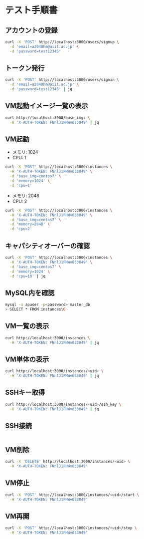 # テスト手順書

## アカウントの登録
```sh
curl -X 'POST' http://localhost:3000/users/signup \
  -d 'email=a2040hm@aiit.ac.jp' \
  -d 'password=test12345'
```

## トークン発行
```sh
curl -X 'POST' http://localhost:3000/users/signin \
  -d 'email=a2040hm@aiit.ac.jp' \
  -d 'password=test12345' | jq
```

## VM起動イメージ一覧の表示
```sh
curl http://localhost:3000/base_imgs \
  -H 'X-AUTH-TOKEN: FNnlJ1FHWv033049' | jq
```

## VM起動
- メモリ: 1024
- CPU: 1
```sh
curl -X 'POST' http://localhost:3000/instances \
  -H 'X-AUTH-TOKEN: FNnlJ1FHWv033049' \
  -d 'base_img=centos7' \
  -d 'memory=1024' \
  -d 'cpu=1'
```

- メモリ: 2048
- CPU: 2
```sh
curl -X 'POST' http://localhost:3000/instances \
  -H 'X-AUTH-TOKEN: FNnlJ1FHWv033049' \
  -d 'base_img=centos7' \
  -d 'memory=2048' \
  -d 'cpu=2'
```

## キャパシティオーバーの確認
```sh
curl -X 'POST' http://localhost:3000/instances \
  -H 'X-AUTH-TOKEN: FNnlJ1FHWv033049' \
  -d 'base_img=centos7' \
  -d 'memory=1024' \
  -d 'cpu=10' | jq
```

## MySQL内を確認
```sh
mysql -u apuser -p<password> master_db
> SELECT * FROM instances\G
```

## VM一覧の表示
```sh
curl http://localhost:3000/instances \
  -H 'X-AUTH-TOKEN: FNnlJ1FHWv033049' | jq
```

## VM単体の表示
```sh
curl http://localhost:3000/instances/<uid> \
  -H 'X-AUTH-TOKEN: FNnlJ1FHWv033049' | jq
```

## SSHキー取得
```sh
curl http://localhost:3000/instances/<uid>/ssh_key \
  -H 'X-AUTH-TOKEN: FNnlJ1FHWv033049' | jq
```

## SSH接続
```sh

```

## VM削除
```sh
curl -X 'DELETE' http://localhost:3000/instances/<uid> \
  -H 'X-AUTH-TOKEN: FNnlJ1FHWv033049'
```

## VM停止
```sh
curl -X 'POST' http://localhost:3000/instances/<uid>/start \
  -H 'X-AUTH-TOKEN: FNnlJ1FHWv033049'
```

## VM再開
```sh
curl -X 'POST' http://localhost:3000/instances/<uid>/stop \
  -H 'X-AUTH-TOKEN: FNnlJ1FHWv033049'
```

